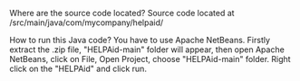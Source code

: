 Where are the source code located? 
Source code located at /src/main/java/com/mycompany/helpaid/

How to run this Java code?
You have to use Apache NetBeans. Firstly extract the .zip file, "HELPAid-main" folder will appear, then open Apache NetBeans, click on File, Open Project, choose "HELPAid-main" folder. Right click on the "HELPAid" and click run.
